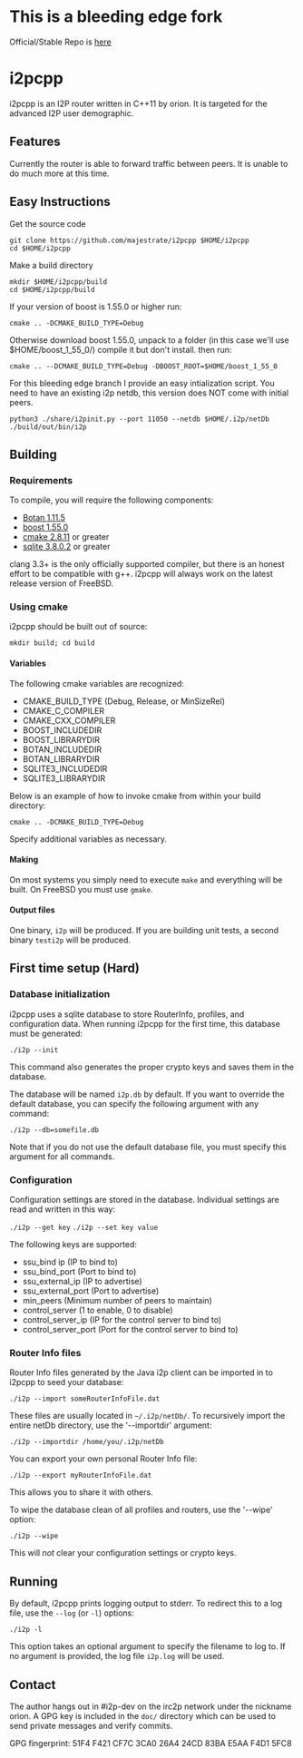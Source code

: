 # This is a bleeding edge fork

Official/Stable Repo is [here](https://github.com/i2pcpp/i2pcpp)

# i2pcpp

i2pcpp is an I2P router written in C++11 by orion. It is targeted for the advanced I2P user demographic.

## Features

Currently the router is able to forward traffic between peers. It is unable to do much more at this time.

## Easy Instructions

Get the source code

    git clone https://github.com/majestrate/i2pcpp $HOME/i2pcpp
    cd $HOME/i2pcpp

Make a build directory

    mkdir $HOME/i2pcpp/build
    cd $HOME/i2pcpp/build

If your version of boost is 1.55.0 or higher run:

    cmake .. -DCMAKE_BUILD_TYPE=Debug

Otherwise download boost 1.55.0, unpack to a folder (in this case we'll use $HOME/boost_1_55_0/)
compile it but don't install. then run:

    cmake .. --DCMAKE_BUILD_TYPE=Debug -DBOOST_ROOT=$HOME/boost_1_55_0

For this bleeding edge branch I provide an easy intialization script.
You need to have an existing i2p netdb, this version does NOT come with initial peers.

    python3 ./share/i2pinit.py --port 11050 --netdb $HOME/.i2p/netDb
    ./build/out/bin/i2p

## Building

### Requirements

To compile, you will require the following components:

* [Botan 1.11.5][1]
* [boost 1.55.0][2]
* [cmake 2.8.11][3] or greater
* [sqlite 3.8.0.2][4] or greater

clang 3.3+ is the only officially supported compiler, but there is an honest effort to be compatible with g++. i2pcpp will always work on the latest release version of FreeBSD.

### Using cmake

i2pcpp should be built out of source:

`mkdir build; cd build`

#### Variables

The following cmake variables are recognized:

* CMAKE_BUILD_TYPE (Debug, Release, or MinSizeRel)
* CMAKE_C_COMPILER
* CMAKE_CXX_COMPILER
* BOOST_INCLUDEDIR
* BOOST_LIBRARYDIR
* BOTAN_INCLUDEDIR
* BOTAN_LIBRARYDIR
* SQLITE3_INCLUDEDIR
* SQLITE3_LIBRARYDIR

Below is an example of how to invoke cmake from within your build directory:

`cmake .. -DCMAKE_BUILD_TYPE=Debug`

Specify additional variables as necessary.

#### Making

On most systems you simply need to execute `make` and everything will be built. On FreeBSD you must use `gmake`.

#### Output files

One binary, `i2p` will be produced. If you are building unit tests, a second binary `testi2p` will be produced.

## First time setup (Hard)

### Database initialization

i2pcpp uses a sqlite database to store RouterInfo, profiles, and configuration data. When running i2pcpp for the first time, this database must be generated:

`./i2p --init`

This command also generates the proper crypto keys and saves them in the database.

The database will be named `i2p.db` by default. If you want to override the default database, you can specify the following argument with any command:

`./i2p --db=somefile.db`

Note that if you do not use the default database file, you must specify this argument for all commands.

### Configuration

Configuration settings are stored in the database. Individual settings are read and written in this way:

`./i2p --get key`
`./i2p --set key value`

The following keys are supported:

* ssu_bind ip (IP to bind to)
* ssu_bind_port (Port to bind to)
* ssu_external_ip (IP to advertise)
* ssu_external_port (Port to advertise)
* min_peers (Minimum number of peers to maintain)
* control_server (1 to enable, 0 to disable)
* control_server_ip (IP for the control server to bind to)
* control_server_port (Port for the control server to bind to)

### Router Info files

Router Info files generated by the Java i2p client can be imported in to i2pcpp to seed your database:

`./i2p --import someRouterInfoFile.dat`

These files are usually located in `~/.i2p/netDb/`. To recursively import the entire netDb directory, use the '--importdir' argument:

`./i2p --importdir /home/you/.i2p/netDb`

You can export your own personal Router Info file:

`./i2p --export myRouterInfoFile.dat`

This allows you to share it with others.

To wipe the database clean of all profiles and routers, use the '--wipe' option:

`./i2p --wipe`

This will *not* clear your configuration settings or crypto keys.

## Running

By default, i2pcpp prints logging output to stderr. To redirect this to a log file, use the `--log` (or `-l`) options:

`./i2p -l`

This option takes an optional argument to specify the filename to log to. If no argument is provided, the log file `i2p.log` will be used.

## Contact

The author hangs out in #i2p-dev on the irc2p network under the nickname orion. A GPG key is included in the `doc/` directory which can be used to send private messages and verify commits.

GPG fingerprint: 51F4 F421 CF7C 3CA0 26A4  24CD 83BA E5AA F4D1 5FC8

[1]: http://botan.randombit.net/download.html
[2]: http://www.boost.org/users/download/
[3]: http://www.cmake.org/cmake/resources/software.html
[4]: http://www.sqlite.org/download.html
